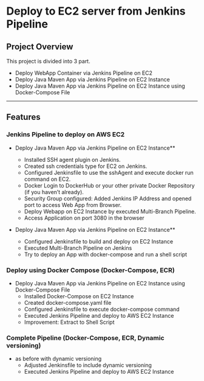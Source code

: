#  Deploy to EC2 server from Jenkins Pipeline

## **Project Overview**
This project is divided into 3 part. 
   - Deploy WebApp Container via Jenkins Pipeline on EC2
   - Deploy Java Maven App via Jenkins Pipeline on EC2 Instance
   - Deploy Java Maven App via Jenkins Pipeline on EC2 Instance using Docker-Compose File
---

## **Features**

### **Jenkins Pipeline to deploy on AWS EC2**

- Deploy Java Maven App via Jenkins Pipeline on EC2 Instance**

   - Installed SSH agent plugin on Jenkins.
   - Created ssh credentials type for EC2 on Jenkins.
   - Configured Jenkinsfile to use the sshAgent and execute docker run command on EC2.
   - Docker Login to DockerHub or your other private Docker Repository (if you haven’t already).
   - Security Group configured: Added Jenkins IP Address and opened port to access Web App from Browser.
   - Deploy Webapp on EC2 Instance by executed Multi-Branch Pipeline.
   - Access Application on port 3080 in the browser

- Deploy Java Maven App via Jenkins Pipeline on EC2 Instance**
   - Configured Jenkinsfile to build and deploy on EC2 Instance
   - Executed Multi-Branch Pipeline on Jenkins
   - Try to deploy an App with docker-compose and run a shell script


### **Deploy using Docker Compose (Docker-Compose, ECR)**
- Deploy Java Maven App via Jenkins Pipeline on EC2 Instance using Docker-Compose File
   - Installed Docker-Compose on EC2 Instance
   - Created docker-compose.yaml file
   - Configured Jenkinsfile to execute docker-compose command
   - Executed Jenkins Pipeline and deploy to AWS EC2 Instance
   - Improvement: Extract to Shell Script

### **Complete Pipeline (Docker-Compose, ECR, Dynamic versioning)**
- as before with dynamic versioning
   - Adjusted Jenkinsfile to include dynamic versioning
   - Executed Jenkins Pipeline and deploy to AWS EC2 Instance

